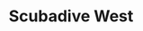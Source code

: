 ---
title: "Scubadive West"
address: "Scubadive West, Glassillaun Beach, Renvyle, Co. Galway"
tel: "+353 (0)95 43 922"
county: "Galway"
category: "Diving"
type: "Content"
lat: "53.6213493347168"
lng: "-9.86221694946289"
---
